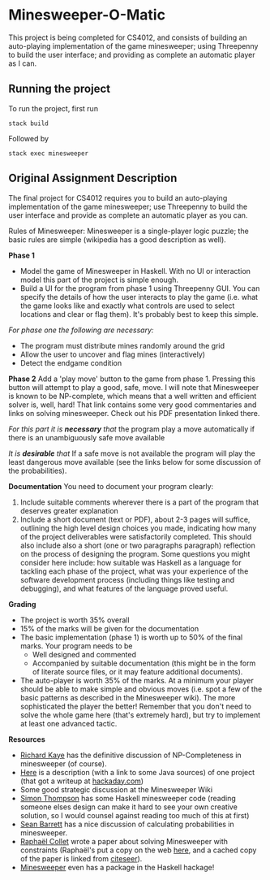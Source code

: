 # Minesweeper-O-Matic
 This project is being completed for CS4012, and consists of building an auto-playing implementation of the game minesweeper; using Threepenny to build the user interface; and providing as complete an automatic player as I can.

## Running the project
To run the project, first run

```
stack build
```

Followed by
```
stack exec minesweeper
```

## Original Assignment Description
The final project for CS4012 requires you to build an auto-playing implementation of the game minesweeper; use Threepenny to build the user interface and provide as complete an automatic player as you can.

Rules of Minesweeper:
Minesweeper is a single-player logic puzzle; the basic rules are simple (wikipedia has a good description as well).

**Phase 1**
- Model the game of Minesweeper in Haskell. With no UI or interaction model this part of the project is simple enough.
- Build a UI for the program from phase 1 using Threepenny GUI. You can specify the details of how the user interacts to play the game (i.e. what the game looks like and exactly what controls are used to select locations and clear or flag them). It's probably best to keep this simple.

*For phase one the following are necessary:*
- The program must distribute mines randomly around the grid
- Allow the user to uncover and flag mines (interactively)
- Detect the endgame condition


**Phase 2**
Add a 'play move' button to the game from phase 1. Pressing this button will attempt to play a good, safe, move. I will note that Minesweeper is known to be NP-complete, which means that a well written and efficient solver is, well, hard! That link contains some very good commentaries and links on solving minesweeper. Check out his PDF presentation linked there.

*For this part it is ***necessary*** that*
the program play a move automatically if there is an unambiguously safe move available

*It is ***desirable*** that*
If a safe move is not available the program will play the least dangerous move available (see the links below for some discussion of the probabilities).

**Documentation**
You need to document your program clearly:
1. Include suitable comments wherever there is a part of the program that deserves greater explanation
2. Include a short document (text or PDF), about 2-3 pages will suffice, outlining the high level design choices you made, indicating how many of the project deliverables were satisfactorily completed. This should also include also a short (one or two paragraphs paragraph) reflection on the process of designing the program. Some questions you might consider here include: how suitable was Haskell as a language for tackling each phase of the project, what was your experience of the software development process (including things like testing and debugging), and what features of the language proved useful. 

**Grading**
- The project is worth 35% overall
- 15% of the marks will be given for the documentation
- The basic implementation (phase 1) is worth up to 50% of the final marks. Your program needs to be
    - Well designed and commented
    - Accompanied by suitable documentation (this might be in the form of literate source files, or it may feature additional documents).
- The auto-player is worth 35% of the marks. At a minimum your player should be able to make simple and obvious moves (i.e. spot a few of the basic patterns as described in the Minesweeper wiki). The more sophisticated the player the better! Remember that you don't need to solve the whole game here (that's extremely hard), but try to implement at least one advanced tactic.

**Resources**
- [Richard Kaye](http://web.mat.bham.ac.uk/R.W.Kaye/minesw/) has the definitive discussion of NP-Completeness in minesweeper (of course).
- [Here](http://luckytoilet.wordpress.com/2012/12/23/2125/) is a description (with a link to some Java sources) of one project (that got a writeup at [hackaday.com](http://hackaday.com/2012/12/24/how-to-write-your-own-minesweeper-solver/))
- Some good strategic discussion at the Minesweeper Wiki
- [Simon Thompson](http://www.cs.kent.ac.uk/people/staff/sjt/craft2e/Games/) has some Haskell minesweeper code (reading someone elses design can make it hard to see your own creative solution, so I would counsel against reading too much of this at first)
- [Sean Barrett](http://nothings.org/games/minesweeper/) has a nice discussion of calculating probabilities in minesweeper.
- [Raphaël Collet](http://www.springerlink.com/content/l0cxhkuwv5edjpc0/) wrote a paper about solving Minesweeper with constraints (Raphaël's put a copy on the web [here](http://www.info.ucl.ac.be/~pvr/minesweeper.pdf), and a cached copy of the paper is linked from [citeseer](http://citeseerx.ist.psu.edu/viewdoc/summary?doi=10.1.1.139.4635)).
- [Minesweeper](http://hackage.haskell.org/package/minesweeper) even has a package in the Haskell hackage!